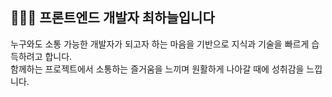 ## 👩🏼‍💻 프론트엔드 개발자 최하늘입니다 

누구와도 소통 가능한 개발자가 되고자 하는 마음을 기반으로 지식과 기술을 빠르게 습득하려고 합니다.<br />
함께하는 프로젝트에서 소통하는 즐거움을 느끼며 원활하게 나아갈 때에 성취감을 느낍니다.



<!--
**choihaneul9545/choihaneul9545** is a ✨ _special_ ✨ repository because its `README.md` (this file) appears on your GitHub profile.

Here are some ideas to get you started:

- 🔭 I’m currently working on ...
- 🌱 I’m currently learning ...
- 👯 I’m looking to collaborate on ...
- 🤔 I’m looking for help with ...
- 💬 Ask me about ...
- 📫 How to reach me: ...
- 😄 Pronouns: ...
- ⚡ Fun fact: ...
-->
